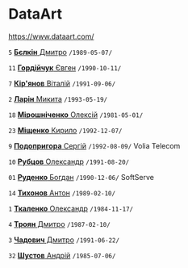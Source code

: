 # DataArt

https://www.dataart.com/

`5` [**Бєлкін** Дмитро](/players/belkin.dmytro.19890507.jpg) `/1989-05-07/`

`11` [**Гордійчук** Євген](/players/hordiichuk.yevhen.19901011.jpg) `/1990-10-11/`

`7` [**Кір'янов** Віталій](/players/kirianov.vitalii.19910906.jpg) `/1991-09-06/`

`2` [**Ларін** Микита](/players/larin.mykyta.19930519.jpg) `/1993-05-19/`

`18` [**Мірошніченко** Олексій](/players/miroshnichenko.oleksii.19810501.jpg) `/1981-05-01/`

`23` [**Міщенко** Кирило](/players/mishchenko.kyrylo.19921207.jpg) `/1992-12-07/`

`9` [**Подопригора** Сергій](/players/podopryhora.serhii.19920809.jpg) `/1992-08-09/` Volia Telecom

`10` [**Рубцов** Олександр](/players/rubtsov.oleksandr.19910820.jpg) `/1991-08-20/`

`01` [**Руденко** Богдан](/players/rudenko.bohdan.19901206.jpg) `/1990-12-06/` SoftServe

`14` [**Тихонов** Антон](/players/tykhonov.anton.19890210.jpg) `/1989-02-10/`

`1` [**Ткаленко** Олександр](/players/tkalenko.oleksandr.19841117.jpg) `/1984-11-17/`

`4` [**Троян** Дмитро](/players/troian.dmytro.19870210.jpg) `/1987-02-10/`

`3` [**Чадович** Дмитро](/players/chadovych.dmytro.19910622.jpg) `/1991-06-22/`

`32` [**Шустов** Андрій](/players/shustov.andrii.19850706.jpg) `/1985-07-06/`



